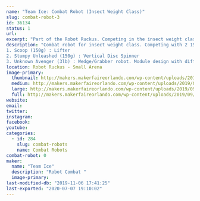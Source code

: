 ```yaml
---
name: "Team Ice: Combat Robot (Insect Weight Class)"
slug: combat-robot-3
id: 36134
status: 1
url: 
excerpt: "Part of the Robot Ruckus. Competing in the insect weight class (150g and 3lb weight class)"
description: "Combat robot for insect weight class. Competing with 2 150g robots and 1 3lb robot.
1. Scoop (150g) : Lifter
2. Stumpy Unleashed (150g) : Vertical Disc Spinner
3. Unknown Avenger (3lb) : Wedge/Grabber robot. Module design with different fronts dependent on opponent."
location: Robot Ruckus - Small Arena
image-primary:
  thumbnail: http://makers.makerfaireorlando.com/wp-content/uploads/2019/09/unknown_avenger-150x150.jpg
  medium: http://makers.makerfaireorlando.com/wp-content/uploads/2019/09/unknown_avenger.jpg
  large: http://makers.makerfaireorlando.com/wp-content/uploads/2019/09/unknown_avenger.jpg
  full: http://makers.makerfaireorlando.com/wp-content/uploads/2019/09/unknown_avenger.jpg
website: 
email: 
twitter: 
instagram: 
facebook: 
youtube: 
categories:
  - id: 284
    slug: combat-robots
    name: Combat Robots
combat-robot: 0
maker:
  name: "Team Ice"
  description: "Robot Combat "
  image-primary: 
last-modified-db: "2019-11-06 17:41:25"
last-exported: "2020-07-07 19:10:02"
---
```

